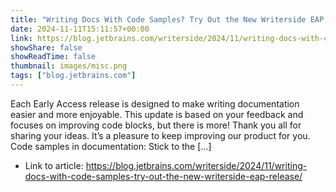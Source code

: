 ```yaml
---
title: "Writing Docs With Code Samples? Try Out the New Writerside EAP Release"
date: 2024-11-11T15:11:57+00:00
link: https://blog.jetbrains.com/writerside/2024/11/writing-docs-with-code-samples-try-out-the-new-writerside-eap-release/
showShare: false
showReadTime: false
thumbnail: images/misc.png
tags: ["blog.jetbrains.com"]
---
```

Each Early Access release is designed to make writing documentation easier and more enjoyable. This update is based on your feedback and focuses on improving code blocks, but there is more! Thank you all for sharing your ideas. It’s a pleasure to keep improving our product for you. Code samples in documentation: Stick to the […]

- Link to article: https://blog.jetbrains.com/writerside/2024/11/writing-docs-with-code-samples-try-out-the-new-writerside-eap-release/